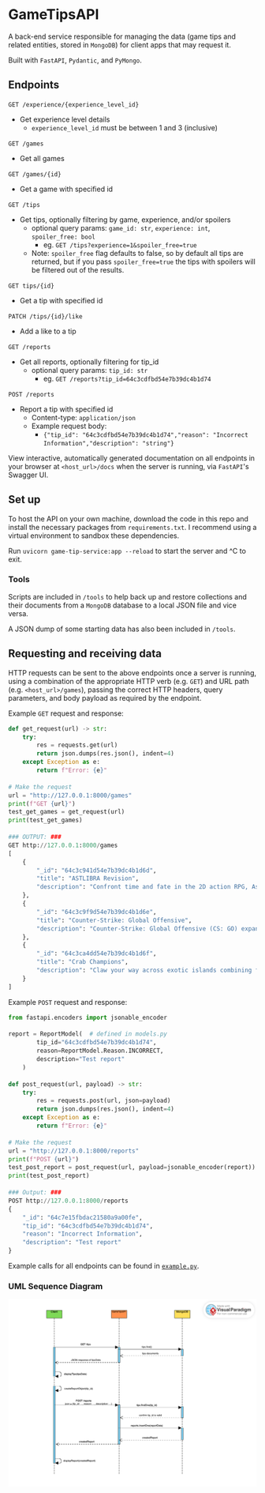 # GameTipsAPI

A back-end service responsible for managing the data (game tips and related entities, stored in `MongoDB`) for client apps that may request it.

Built with `FastAPI`, `Pydantic`, and `PyMongo`.

## Endpoints

`GET /experience/{experience_level_id}`

-   Get experience level details
    -   `experience_level_id` must be between 1 and 3 (inclusive)

`GET /games`

-   Get all games

`GET /games/{id}`

-   Get a game with specified id

`GET /tips`

-   Get tips, optionally filtering by game, experience, and/or spoilers
    -   optional query params: `game_id: str`, `experience: int`, `spoiler_free: bool`
        -   eg. `GET /tips?experience=1&spoiler_free=true`
    -   Note: `spoiler_free` flag defaults to false, so by default all tips are returned, but if you pass `spoiler_free=true` the tips with spoilers will be filtered out of the results.

`GET tips/{id}`

-   Get a tip with specified id

`PATCH /tips/{id}/like`

-   Add a like to a tip

`GET /reports`

-   Get all reports, optionally filtering for tip_id
    -   optional query params: `tip_id: str`
        -   eg. `GET /reports?tip_id=64c3cdfbd54e7b39dc4b1d74`

`POST /reports`

-   Report a tip with specified id
    -   Content-type: `application/json`
    -   Example request body:
        -   `{"tip_id": "64c3cdfbd54e7b39dc4b1d74","reason": "Incorrect Information","description": "string"}`

View interactive, automatically generated documentation on all endpoints in your browser at `<host_url>/docs` when the server is running, via `FastAPI`'s Swagger UI.

## Set up

To host the API on your own machine, download the code in this repo and install the necessary packages from `requirements.txt`. I recommend using a virtual environment to sandbox these dependencies.

Run `uvicorn game-tip-service:app --reload` to start the server and ^C to exit.

### Tools

Scripts are included in `/tools` to help back up and restore collections and their documents from a `MongoDB` database to a local JSON file and vice versa. 

A JSON dump of some starting data has also been included in `/tools`.

## Requesting and receiving data

HTTP requests can be sent to the above endpoints once a server is running, using a combination of the appropriate HTTP verb (e.g. `GET`) and URL path (e.g. `<host_url>/games`), passing the correct HTTP headers, query parameters, and body payload as required by the endpoint.

Example `GET` request and response:

```python
def get_request(url) -> str:
    try:
        res = requests.get(url)
        return json.dumps(res.json(), indent=4)
    except Exception as e:
        return f"Error: {e}"

# Make the request
url = "http://127.0.0.1:8000/games"
print(f"GET {url}")
test_get_games = get_request(url)
print(test_get_games)

### OUTPUT: ###
GET http://127.0.0.1:8000/games
[
    {
        "_id": "64c3c941d54e7b39dc4b1d6d",
        "title": "ASTLIBRA Revision",
        "description": "Confront time and fate in the 2D action RPG, Astlibra Revision. Explore meticulously crafted worlds, fight brutal boss battles, and upgrade your skills to take down enemies lurking around every corner."
    },
    {
        "_id": "64c3c9f9d54e7b39dc4b1d6e",
        "title": "Counter-Strike: Global Offensive",
        "description": "Counter-Strike: Global Offensive (CS: GO) expands upon the team-based action gameplay that it pioneered when it was launched 19 years ago. CS: GO features new maps, characters, weapons, and game modes, and delivers updated versions of the classic CS content (de_dust2, etc.)."
    },
    {
        "_id": "64c3ca4dd54e7b39dc4b1d6f",
        "title": "Crab Champions",
        "description": "Claw your way across exotic islands combining fluid movement with fast paced combat to become a Crab Champion in this third person shooter with roguelike elements."
    }
]
```

Example `POST` request and response:

```python
from fastapi.encoders import jsonable_encoder

report = ReportModel(  # defined in models.py
        tip_id="64c3cdfbd54e7b39dc4b1d74",
        reason=ReportModel.Reason.INCORRECT,
        description="Test report"
    )

def post_request(url, payload) -> str:
    try:
        res = requests.post(url, json=payload)
        return json.dumps(res.json(), indent=4)
    except Exception as e:
        return f"Error: {e}"

# Make the request
url = "http://127.0.0.1:8000/reports"
print(f"POST {url}")
test_post_report = post_request(url, payload=jsonable_encoder(report))
print(test_post_report)

### Output: ###
POST http://127.0.0.1:8000/reports
{
    "_id": "64c7e15fbdac21580a9a00fe",
    "tip_id": "64c3cdfbd54e7b39dc4b1d74",
    "reason": "Incorrect Information",
    "description": "Test report"
}
```

Example calls for all endpoints can be found in [`example.py`](https://github.com/jon-tous/GameTipsAPI/blob/main/example.py).

### UML Sequence Diagram

![](https://github.com/jon-tous/GameTipsAPI/blob/main/Sequence%20Diagram.png)

